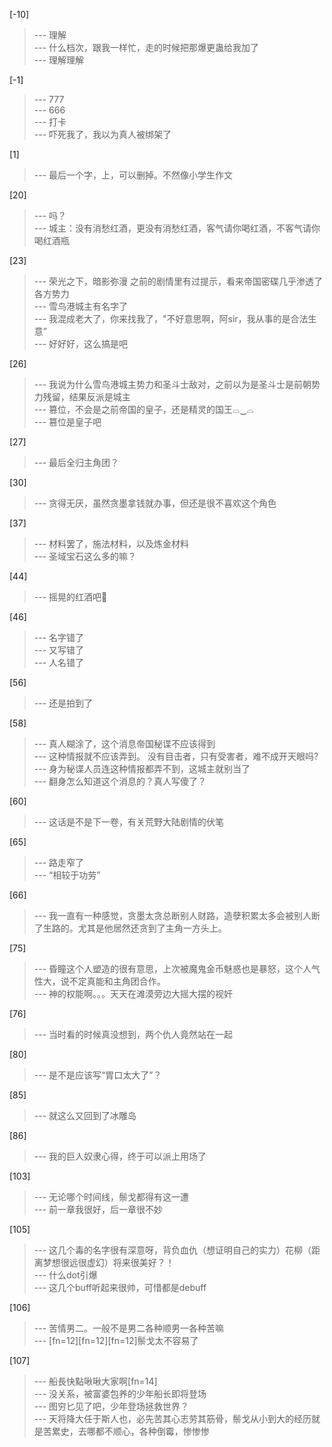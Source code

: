 
[-10] 
>--- 理解<br>
>--- 什么档次，跟我一样忙，走的时候把那爆更蛊给我加了<br>
>--- 理解理解<br>

[-1] 
>--- 777<br>
>--- 666<br>
>--- 打卡<br>
>--- 吓死我了，我以为真人被绑架了<br>

[1] 
>--- 最后一个字，上，可以删掉。不然像小学生作文<br>

[20] 
>--- 吗？<br>
>--- 城主：没有消愁红酒，更没有消愁红酒，客气请你喝红酒，不客气请你喝红酒瓶<br>

[23] 
>--- 荣光之下，暗影弥漫
之前的剧情里有过提示，看来帝国密碟几乎渗透了各方势力<br>
>--- 雪鸟港城主有名字了<br>
>--- 我混成老大了，你来找我了，"不好意思啊，阿sir，我从事的是合法生意”<br>
>--- 好好好，这么搞是吧<br>

[26] 
>--- 我说为什么雪鸟港城主势力和圣斗士敌对，之前以为是圣斗士是前朝势力残留，结果反派是城主<br>
>--- 篡位，不会是之前帝国的皇子，还是精灵的国王⌓‿⌓<br>
>--- 篡位是皇子吧<br>

[27] 
>--- 最后全归主角团？<br>

[30] 
>--- 贪得无厌，虽然贪墨拿钱就办事，但还是很不喜欢这个角色<br>

[37] 
>--- 材料罢了，施法材料，以及炼金材料<br>
>--- 圣域宝石这么多的嘛？<br>

[44] 
>--- 摇晃的红酒吧🍷<br>

[46] 
>--- 名字错了<br>
>--- 又写错了<br>
>--- 人名错了<br>

[56] 
>--- 还是拍到了<br>

[58] 
>--- 真人糊涂了，这个消息帝国秘谍不应该得到<br>
>--- 这种情报就不应该弄到。
没有目击者，只有受害者，难不成开天眼吗?<br>
>--- 身为秘谍人员连这种情报都弄不到，这城主就别当了<br>
>--- 翻身怎么知道这个消息的？真人写傻了？<br>

[60] 
>--- 这话是不是下一卷，有关荒野大陆剧情的伏笔<br>

[65] 
>--- 路走窄了<br>
>--- “相较于功劳”<br>

[66] 
>--- 我一直有一种感觉，贪墨太贪总断别人财路，造孽积累太多会被别人断了生路的。尤其是他居然还贪到了主角一方头上。<br>

[75] 
>--- 昏瞳这个人塑造的很有意思，上次被魔鬼金币魅惑也是暴怒，这个人气性大，说不定真能和主角团合作。<br>
>--- 神的权能啊。。。天天在滩漠旁边大摇大摆的视奸<br>

[76] 
>--- 当时看的时候真没想到，两个仇人竟然站在一起<br>

[80] 
>--- 是不是应该写“胃口太大了”？<br>

[85] 
>--- 就这么又回到了冰雕岛<br>

[86] 
>--- 我的巨人奴隶心得，终于可以派上用场了<br>

[103] 
>--- 无论哪个时间线，鬃戈都得有这一遭<br>
>--- 前一章我很好，后一章很不妙<br>

[105] 
>--- 这几个毒的名字很有深意呀，背负血仇（想证明自己的实力）花柳（距离梦想很远很虚幻）将来很美好？！<br>
>--- 什么dot引爆<br>
>--- 这几个buff听起来很帅，可惜都是debuff<br>

[106] 
>--- 苦情男二。一般不是男二各种顺男一各种苦嘛<br>
>--- [fn=12][fn=12][fn=12]鬃戈太不容易了<br>

[107] 
>--- 船長快點啾啾大家啊[fn=14]<br>
>--- 没关系，被富婆包养的少年船长即将登场<br>
>--- 图穷匕见了吧，少年登场拯救世界？<br>
>--- 天将降大任于斯人也，必先苦其心志劳其筋骨，鬃戈从小到大的经历就是苦累史，去哪都不顺心，各种倒霉，惨惨惨<br>

